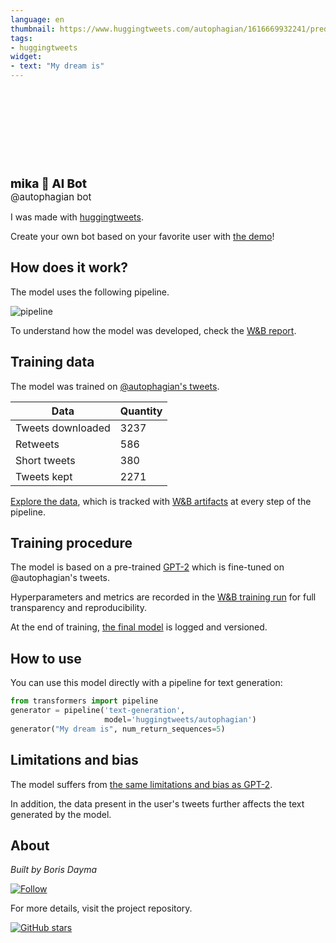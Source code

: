 ```yaml
---
language: en
thumbnail: https://www.huggingtweets.com/autophagian/1616669932241/predictions.png
tags:
- huggingtweets
widget:
- text: "My dream is"
---
```


<div>
<div style="width: 132px; height:132px; border-radius: 50%; background-size: cover; background-image: url('https://pbs.twimg.com/profile_images/1357641829710241792/93qv43Iv_400x400.jpg')">
</div>
<div style="margin-top: 8px; font-size: 19px; font-weight: 800">mika 🤖 AI Bot </div>
<div style="font-size: 15px">@autophagian bot</div>
</div>

I was made with [huggingtweets](https://github.com/borisdayma/huggingtweets).

Create your own bot based on your favorite user with [the demo](https://colab.research.google.com/github/borisdayma/huggingtweets/blob/master/huggingtweets-demo.ipynb)!

## How does it work?

The model uses the following pipeline.

![pipeline](https://github.com/borisdayma/huggingtweets/blob/master/img/pipeline.png?raw=true)

To understand how the model was developed, check the [W&B report](https://wandb.ai/wandb/huggingtweets/reports/HuggingTweets-Train-a-Model-to-Generate-Tweets--VmlldzoxMTY5MjI).

## Training data

The model was trained on [@autophagian's tweets](https://twitter.com/autophagian).

| Data | Quantity |
| --- | --- |
| Tweets downloaded | 3237 |
| Retweets | 586 |
| Short tweets | 380 |
| Tweets kept | 2271 |

[Explore the data](https://wandb.ai/wandb/huggingtweets/runs/16w10v81/artifacts), which is tracked with [W&B artifacts](https://docs.wandb.com/artifacts) at every step of the pipeline.

## Training procedure

The model is based on a pre-trained [GPT-2](https://huggingface.co/gpt2) which is fine-tuned on @autophagian's tweets.

Hyperparameters and metrics are recorded in the [W&B training run](https://wandb.ai/wandb/huggingtweets/runs/3dalb9ir) for full transparency and reproducibility.

At the end of training, [the final model](https://wandb.ai/wandb/huggingtweets/runs/3dalb9ir/artifacts) is logged and versioned.

## How to use

You can use this model directly with a pipeline for text generation:

```python
from transformers import pipeline
generator = pipeline('text-generation',
                     model='huggingtweets/autophagian')
generator("My dream is", num_return_sequences=5)
```

## Limitations and bias

The model suffers from [the same limitations and bias as GPT-2](https://huggingface.co/gpt2#limitations-and-bias).

In addition, the data present in the user's tweets further affects the text generated by the model.

## About

*Built by Boris Dayma*

[![Follow](https://img.shields.io/twitter/follow/borisdayma?style=social)](https://twitter.com/intent/follow?screen_name=borisdayma)

For more details, visit the project repository.

[![GitHub stars](https://img.shields.io/github/stars/borisdayma/huggingtweets?style=social)](https://github.com/borisdayma/huggingtweets)

